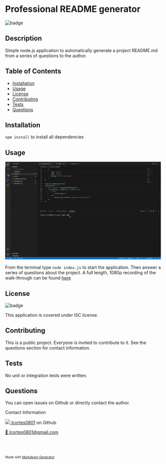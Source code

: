 # Professional README generator
![badge](https://img.shields.io/badge/license-ISC-brightgreen)

## Description
Simple node.js application to automatically generate a project README.md from a series of questions to the author.

## Table of Contents
- [Installation](#installation)
- [Usage](#usage)
- [License](#license)
- [Contributing](#contributing)
- [Tests](#tests)
- [Questions](#questions)

## Installation
`npm install` to install all dependencies

## Usage
![](./execution.gif)

From the terminal type `node index.js` to start the application. Then answer a series of questions about the project.
A full length, 1080p recording of the walk-through can be found [here](https://drive.google.com/file/d/1-WKOQm9m0U-rpFaKUIiZshSVooQpOieY/view?usp=sharing)

## License
![badge](https://img.shields.io/badge/license-ISC-brightgreen)

This application is covered under ISC license.

## Contributing
This is a public project. Everyone is invited to contribute to it. See the questions section for contact information.

## Tests
No unit or integration tests were written.

## Questions
You can open issues on Github or directly contact the author.

Contact Information

[![](http://www.github.com/lcortes0801.png?size=36) lcortes0801](http://github.com/lcortes0801) on Github 

[:email: lcortes0801@gmail.com](mailto:lcortes0801@gmail.com)


<br/><br/>

<span style="font-size:.75em">Made with [Markdown Generator](https://github.com/lcortes0801/mdgen)</span>
